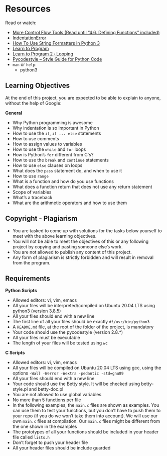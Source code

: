 # Resources
Read or watch:

- [More Control Flow Tools (Read until “4.6. Defining Functions” included)](URL)
- [IndentationError](URL)
- [How To Use String Formatters in Python 3](URL)
- [Learn to Program](URL)
- [Learn to Program 2 : Looping](URL)
- [Pycodestyle – Style Guide for Python Code](URL)
- `man` or `help`:
  - python3

## Learning Objectives
At the end of this project, you are expected to be able to explain to anyone, without the help of Google:

**General**
- Why Python programming is awesome
- Why indentation is so important in Python
- How to use the `if`, `if ... else` statements
- How to use comments
- How to assign values to variables
- How to use the `while` and `for` loops
- How is Python’s `for` different from C's?
- How to use the `break` and `continue` statements
- How to use `else` clauses on loops
- What does the `pass` statement do, and when to use it
- How to use `range`
- What is a function and how do you use functions
- What does a function return that does not use any return statement
- Scope of variables
- What’s a traceback
- What are the arithmetic operators and how to use them

## Copyright - Plagiarism
- You are tasked to come up with solutions for the tasks below yourself to meet with the above learning objectives.
- You will not be able to meet the objectives of this or any following project by copying and pasting someone else’s work.
- You are not allowed to publish any content of this project.
- Any form of plagiarism is strictly forbidden and will result in removal from the program.

## Requirements
**Python Scripts**
- Allowed editors: vi, vim, emacs
- All your files will be interpreted/compiled on Ubuntu 20.04 LTS using python3 (version 3.8.5)
- All your files should end with a new line
- The first line of all your files should be exactly `#!/usr/bin/python3`
- A `README.md` file, at the root of the folder of the project, is mandatory
- Your code should use the pycodestyle (version 2.8.*)
- All your files must be executable
- The length of your files will be tested using `wc`

**C Scripts**
- Allowed editors: vi, vim, emacs
- All your files will be compiled on Ubuntu 20.04 LTS using gcc, using the options `-Wall -Werror -Wextra -pedantic -std=gnu89`
- All your files should end with a new line
- Your code should use the Betty style. It will be checked using betty-style.pl and betty-doc.pl
- You are not allowed to use global variables
- No more than 5 functions per file
- In the following examples, the `main.c` files are shown as examples. You can use them to test your functions, but you don’t have to push them to your repo (if you do we won’t take them into account). We will use our own `main.c` files at compilation. Our `main.c` files might be different from the one shown in the examples
- The prototypes of all your functions should be included in your header file called `lists.h`
- Don’t forget to push your header file
- All your header files should be include guarded
